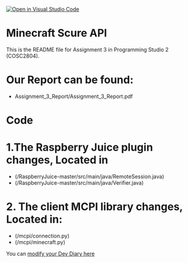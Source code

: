 [![Open in Visual Studio Code](https://classroom.github.com/assets/open-in-vscode-f059dc9a6f8d3a56e377f745f24479a46679e63a5d9fe6f495e02850cd0d8118.svg)](https://classroom.github.com/online_ide?assignment_repo_id=6033446&assignment_repo_type=AssignmentRepo)
# Minecraft Scure API
This is the README file for Assignment 3 in Programming Studio 2 (COSC2804).


# Our Report can be found:
 - Assignment_3_Report/Assignment_3_Report.pdf
# Code
# 1.The Raspberry Juice plugin changes, Located in
 - (/RaspberryJuice-master/src/main/java/RemoteSession.java)
 - (/RaspberryJuice-master/src/main/java/Verifier.java)
# 2. The client MCPI library changes, Located in:
 - (/mcpi/connection.py)
 - (/mcpi/minecraft.py)

You can [modify your Dev Diary here](DEVDIARY.md)
